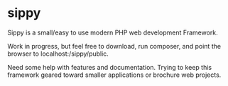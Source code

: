 # sippy
Sippy is a small/easy to use modern PHP web development Framework.

Work in progress, but feel free to download, run composer, and point the browser to localhost:<port>/sippy/public.

Need some help with features and documentation.
Trying to keep this framework geared toward smaller applications or brochure web projects.
